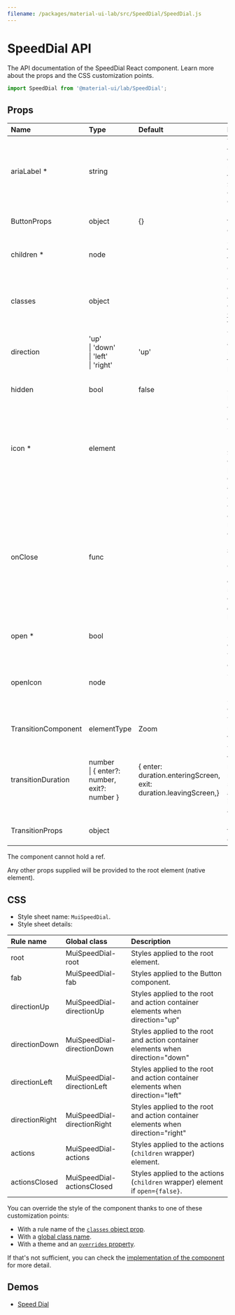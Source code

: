 ```yaml
---
filename: /packages/material-ui-lab/src/SpeedDial/SpeedDial.js
---
```


<!--- This documentation is automatically generated, do not try to edit it. -->

# SpeedDial API

<p class="description">The API documentation of the SpeedDial React component. Learn more about the props and the CSS customization points.</p>

```js
import SpeedDial from '@material-ui/lab/SpeedDial';
```



## Props

| Name | Type | Default | Description |
|:-----|:-----|:--------|:------------|
| <span class="prop-name required">ariaLabel&nbsp;*</span> | <span class="prop-type">string</span> |  | The aria-label of the `Button` element. Also used to provide the `id` for the `SpeedDial` element and its children. |
| <span class="prop-name">ButtonProps</span> | <span class="prop-type">object</span> | <span class="prop-default">{}</span> | Props applied to the [`Button`](/api/button/) element. |
| <span class="prop-name required">children&nbsp;*</span> | <span class="prop-type">node</span> |  | SpeedDialActions to display when the SpeedDial is `open`. |
| <span class="prop-name">classes</span> | <span class="prop-type">object</span> |  | Override or extend the styles applied to the component. See [CSS API](#css) below for more details. |
| <span class="prop-name">direction</span> | <span class="prop-type">'up'<br>&#124;&nbsp;'down'<br>&#124;&nbsp;'left'<br>&#124;&nbsp;'right'</span> | <span class="prop-default">'up'</span> | The direction the actions open relative to the floating action button. |
| <span class="prop-name">hidden</span> | <span class="prop-type">bool</span> | <span class="prop-default">false</span> | If `true`, the SpeedDial will be hidden. |
| <span class="prop-name required">icon&nbsp;*</span> | <span class="prop-type">element</span> |  | The icon to display in the SpeedDial Floating Action Button. The `SpeedDialIcon` component provides a default Icon with animation. |
| <span class="prop-name">onClose</span> | <span class="prop-type">func</span> |  | Callback fired when the component requests to be closed.<br><br>**Signature:**<br>`function(event: object, key: string) => void`<br>*event:* The event source of the callback<br>*key:* The key pressed |
| <span class="prop-name required">open&nbsp;*</span> | <span class="prop-type">bool</span> |  | If `true`, the SpeedDial is open. |
| <span class="prop-name">openIcon</span> | <span class="prop-type">node</span> |  | The icon to display in the SpeedDial Floating Action Button when the SpeedDial is open. |
| <span class="prop-name">TransitionComponent</span> | <span class="prop-type">elementType</span> | <span class="prop-default">Zoom</span> | The component used for the transition. |
| <span class="prop-name">transitionDuration</span> | <span class="prop-type">number<br>&#124;&nbsp;{ enter?: number, exit?: number }</span> | <span class="prop-default">{  enter: duration.enteringScreen,  exit: duration.leavingScreen,}</span> | The duration for the transition, in milliseconds. You may specify a single timeout for all transitions, or individually with an object. |
| <span class="prop-name">TransitionProps</span> | <span class="prop-type">object</span> |  | Props applied to the `Transition` element. |

The component cannot hold a ref.

Any other props supplied will be provided to the root element (native element).

## CSS

- Style sheet name: `MuiSpeedDial`.
- Style sheet details:

| Rule name | Global class | Description |
|:-----|:-------------|:------------|
| <span class="prop-name">root</span> | <span class="prop-name">MuiSpeedDial-root</span> | Styles applied to the root element.
| <span class="prop-name">fab</span> | <span class="prop-name">MuiSpeedDial-fab</span> | Styles applied to the Button component.
| <span class="prop-name">directionUp</span> | <span class="prop-name">MuiSpeedDial-directionUp</span> | Styles applied to the root and action container elements when direction="up"
| <span class="prop-name">directionDown</span> | <span class="prop-name">MuiSpeedDial-directionDown</span> | Styles applied to the root and action container elements when direction="down"
| <span class="prop-name">directionLeft</span> | <span class="prop-name">MuiSpeedDial-directionLeft</span> | Styles applied to the root and action container elements when direction="left"
| <span class="prop-name">directionRight</span> | <span class="prop-name">MuiSpeedDial-directionRight</span> | Styles applied to the root and action container elements when direction="right"
| <span class="prop-name">actions</span> | <span class="prop-name">MuiSpeedDial-actions</span> | Styles applied to the actions (`children` wrapper) element.
| <span class="prop-name">actionsClosed</span> | <span class="prop-name">MuiSpeedDial-actionsClosed</span> | Styles applied to the actions (`children` wrapper) element if `open={false}`.

You can override the style of the component thanks to one of these customization points:

- With a rule name of the [`classes` object prop](/customization/components/#overriding-styles-with-classes).
- With a [global class name](/customization/components/#overriding-styles-with-global-class-names).
- With a theme and an [`overrides` property](/customization/globals/#css).

If that's not sufficient, you can check the [implementation of the component](https://github.com/mui-org/material-ui/blob/master/packages/material-ui-lab/src/SpeedDial/SpeedDial.js) for more detail.

## Demos

- [Speed Dial](/components/speed-dial/)

